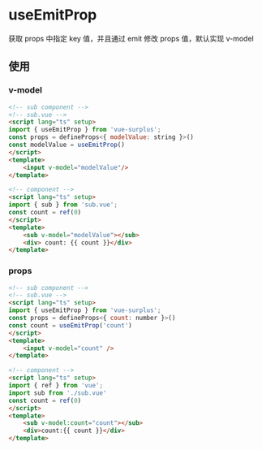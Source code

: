 
# useEmitProp

获取 props 中指定 key 值，并且通过 emit 修改 props 值，默认实现 v-model

## 使用

### v-model

```html
<!-- sub component -->
<!-- sub.vue -->
<script lang="ts" setup>
import { useEmitProp } from 'vue-surplus';
const props = defineProps<{ modelValue: string }>()
const modelValue = useEmitProp()
</script>
<template>
    <input v-model="modelValue"/>
</template>
```

```html
<!-- component -->
<script lang="ts" setup>
import { sub } from 'sub.vue';
const count = ref(0)
</script>
<template>
    <sub v-model="modelValue"></sub>
    <div> count: {{ count }}</div>
</template>
```

<demo-vmodel></demo-vmodel>

### props

```html
<!-- sub component -->
<!-- sub.vue -->
<script lang="ts" setup>
import { useEmitProp } from 'vue-surplus';
const props = defineProps<{ count: number }>()
const count = useEmitProp('count')
</script>
<template>
    <input v-model="count" />
</template>
```

```html
<!-- component -->
<script lang="ts" setup>
import { ref } from 'vue';
import sub from './sub.vue'
const count = ref(0)
</script>
<template>
    <sub v-model:count="count"></sub>
    <div>count:{{ count }}</div>
</template>
```

<demo-props></demo-props>